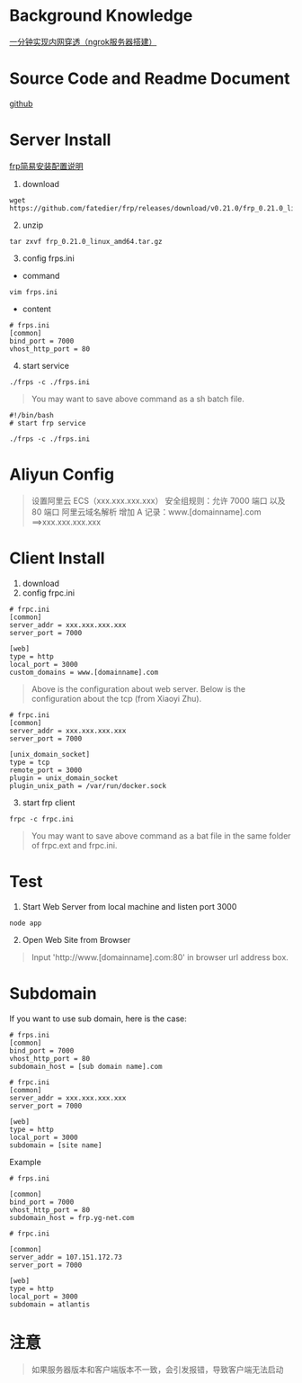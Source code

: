 # Background Knowledge

[一分钟实现内网穿透（ngrok服务器搭建）](https://blog.csdn.net/zhangguo5/article/details/77848658?utm_source=5ibc.net&utm_medium=referral)

# Source Code and Readme Document

[github](https://github.com/fatedier/frp/blob/master/README_zh.md)

# Server Install

[frp简易安装配置说明](https://blog.csdn.net/e_wsq/article/details/79405512)

1. download

```
wget https://github.com/fatedier/frp/releases/download/v0.21.0/frp_0.21.0_linux_amd64.tar.gz
```

2. unzip

```
tar zxvf frp_0.21.0_linux_amd64.tar.gz
```

3. config frps.ini

* command

```
vim frps.ini
```

* content

```
# frps.ini
[common]
bind_port = 7000
vhost_http_port = 80
```

4. start service

```
./frps -c ./frps.ini
```

> You may want to save above command as a sh batch file.

```
#!/bin/bash
# start frp service

./frps -c ./frps.ini
```

# Aliyun Config

> 设置阿里云 ECS（xxx.xxx.xxx.xxx） 安全组规则：允许 7000 端口 以及 80 端口
> 阿里云域名解析 增加 A 记录：www.[domainname].com ==>xxx.xxx.xxx.xxx

# Client Install

1. download
2. config frpc.ini

```
# frpc.ini
[common]
server_addr = xxx.xxx.xxx.xxx
server_port = 7000

[web]
type = http
local_port = 3000
custom_domains = www.[domainname].com
```

> Above is the configuration about web server. Below is the configuration about the tcp (from Xiaoyi Zhu).

```
# frpc.ini
[common]
server_addr = xxx.xxx.xxx.xxx
server_port = 7000

[unix_domain_socket]
type = tcp
remote_port = 3000
plugin = unix_domain_socket
plugin_unix_path = /var/run/docker.sock
```

3. start frp client

```
frpc -c frpc.ini
```

> You may want to save above command as a bat file in the same folder of frpc.ext and frpc.ini.

# Test

1. Start Web Server from local machine and listen port 3000

```
node app
```

2. Open Web Site from Browser

> Input 'http://www.[domainname].com:80' in browser url address box.

# Subdomain

If you want to use sub domain, here is the case:

```
# frps.ini
[common]
bind_port = 7000
vhost_http_port = 80
subdomain_host = [sub domain name].com
```

```
# frpc.ini
[common]
server_addr = xxx.xxx.xxx.xxx
server_port = 7000

[web]
type = http
local_port = 3000
subdomain = [site name]
```

Example

```
# frps.ini

[common]
bind_port = 7000
vhost_http_port = 80
subdomain_host = frp.yg-net.com
```

```
# frpc.ini

[common]
server_addr = 107.151.172.73
server_port = 7000

[web]
type = http
local_port = 3000
subdomain = atlantis
```


# 注意

> 如果服务器版本和客户端版本不一致，会引发报错，导致客户端无法启动
